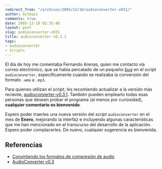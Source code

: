 ```yaml
---
redirect_from: "/archivos/2005/12/18/audioconverter-v031/"
author: milmazz
comments: true
date: 2005-12-18 02:35:48
layout: post
slug: audioconverter-v031
title: audioconverter v0.3.1
tags:
- audioconverter
- Scripts
---
```


El día de hoy me comentaba Fernando Arenas, quien me contacto vía correo electrónico, que se había percatado de un pequeño _[bug](http://es.wikipedia.org/wiki/Error_de_software)_ en el _script_ `audioconverter`, específicamente cuando se realizaba la conversión del formato `.wma` a `.mp3`.

Para quienes utilizan el _script_, les recomiendo actualizar a la versión más reciente, [audioconverter-v0.3.1](http://blog.milmazz.com.ve/wp-content/audioconverter-0.3.1.tgz). También pueden emplearlo todas esas personas que deseen probar el programa (al menos por curiosidad), **cualquier comentario es bienvenido**.

Espero poder traerles una nueva versión del _script_ `audioconverter` en el mes de **Enero**, mejorando la interfaz e incluyendo algunas características que me han mencionado en el transcurso del desarrollo de la aplicación. Espero poder complacerles. De nuevo, cualquier sugerencia es bienvenida.

## Referencias

  * [Convirtiendo los formatos de compresión de audio](/archivos/2005/04/21/convirtiendo-los-formatos-de-compresion-de-audio/)
  * [AudioConverter v0.3](/archivos/2005/04/24/audioconverter-v03/)
